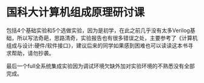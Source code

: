 # 国科大计算机组成原理研讨课

包括4个基础实验和5个选做实验，因为是初学，在此之前几乎没有太多Verilog基础，所以写法奇葩，思路清奇，实验报告也有很多错误之处，主要参考了《计算机组成与设计:硬件/软件接口》，建议后来的同学如果感到困难也可以读读这本书寻求帮助，请勿抄袭。

最后一个full全系统集成实验因为调试环境欠缺外加对实验环境的不熟悉没有全部完成。
